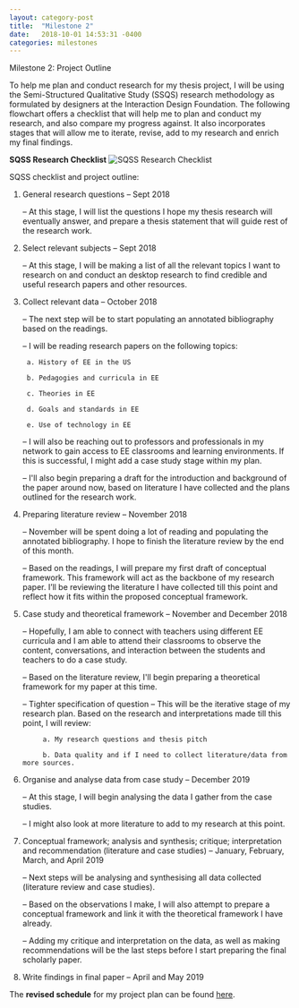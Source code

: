 ```yaml
---
layout: category-post
title:  "Milestone 2"
date:   2018-10-01 14:53:31 -0400
categories: milestones
---
```

Milestone 2: Project Outline

To help me plan and conduct research for my thesis project, I will be using the Semi-Structured Qualitative Study (SSQS) research methodology as formulated by designers at the Interaction Design Foundation. The following flowchart offers a checklist that will help me to plan and conduct my research, and also compare my progress against. It also incorporates stages that will allow me to iterate, revise, add to my research and enrich my final findings.

**SQSS Research Checklist**
![SQSS Research Checklist](https://Garima2996.github.io/Thesis2018/images/sqss.jpg)

SQSS checklist and project outline:

1. General research questions – Sept 2018

    – At this stage, I will list the questions I hope my thesis research will eventually answer, and prepare a thesis statement that will guide rest of the research work.

2. Select relevant subjects – Sept 2018

    – At this stage, I will be making a list of all the relevant topics I want to research on and conduct an desktop research to find credible and useful research papers and other resources.

3. Collect relevant data – October 2018

    – The next step will be to start populating an annotated bibliography based on the readings.

    – I will be reading research papers on the following topics:

        a. History of EE in the US

        b. Pedagogies and curricula in EE

        c. Theories in EE

        d. Goals and standards in EE

        e. Use of technology in EE

    – I will also be reaching out to professors and professionals in my network to gain access to EE classrooms and learning environments. If this is successful, I might add a case study stage within my plan.

    – I'll also begin preparing a draft for the introduction and background of the paper around now, based on literature I have collected and the plans outlined for the research work.

4. Preparing literature review – November 2018

    – November will be spent doing a lot of reading and populating the annotated bibliography. I hope to finish the literature review by the end of this month.

    – Based on the readings, I will prepare my first draft of conceptual framework.  This framework will act as the backbone of my research paper. I’ll be reviewing the literature I have collected till this point and reflect how it fits within the proposed conceptual framework.

5. Case study and theoretical framework – November and December 2018

    – Hopefully, I am able to connect with teachers using different EE curricula and I am able to attend their classrooms to observe the content, conversations, and interaction between the students and teachers to do a case study.

    – Based on the literature review, I'll begin preparing a theoretical framework for my paper at this time.

    – Tighter specification of question – This will be the iterative stage of my research plan. Based on the research and interpretations made till this point, I will review:

            a. My research questions and thesis pitch

            b. Data quality and if I need to collect literature/data from more sources.

7. Organise and analyse data from case study – December 2019

    – At this stage, I will begin analysing the data I gather from the case studies.

    – I might also look at more literature to add to my research at this point.

8. Conceptual framework; analysis and synthesis; critique; interpretation and recommendation (literature and case studies) – January, February, March, and April 2019

    – Next steps will be analysing and synthesising all data collected (literature review and case studies).

    – Based on the observations I make, I will also attempt to prepare a conceptual framework and link it with the theoretical framework I have already.

    – Adding my critique and interpretation on the data, as well as making recommendations will be the last steps before I start preparing the final scholarly paper.

10. Write findings in final paper – April and May 2019


The **revised schedule** for my project plan can be found [here](https://docs.google.com/spreadsheets/d/17wnSgXdJv3K6-NaFLzznXWZoMrrFEk5NbcIxToJw0Oc/edit?usp=sharing).
